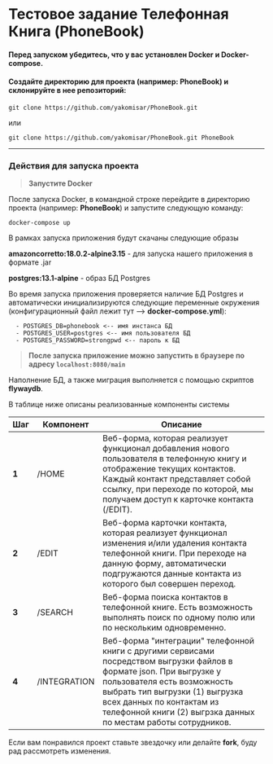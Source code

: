 # __Тестовое задание Телефонная Книга (PhoneBook)__

#### Перед запуском убедитесь, что у вас установлен Docker и Docker-compose.
#### Создайте директорию для проекта (например: __PhoneBook__) и склонируйте в нее репозиторий:
```git clone https://github.com/yakomisar/PhoneBook.git```

 или 

```git clone https://github.com/yakomisar/PhoneBook.git PhoneBook```
- - - -

### __Действия для запуска проекта__
> __Запустите Docker__

После запуска Docker, в командной строке перейдите в директорию проекта (например: __PhoneBook__) и запустите следующую команду:

```docker-compose up```

В рамках запуска приложения будут скачаны следующие образы

__amazoncorretto:18.0.2-alpine3.15__ - для запуска нашего приложения в формате .jar

__postgres:13.1-alpine__ - образ БД Postgres

Во время запуска приложения проверяется наличие БД Postgres и автоматически инициализируются следующие переменные окружения (конфигурационный файл лежит тут --> __docker-compose.yml__):

      - POSTGRES_DB=phonebook <-- имя инстанса БД
      - POSTGRES_USER=postgres <-- имя пользователя БД
      - POSTGRES_PASSWORD=strongpwd <-- пароль к БД

> __После запуска приложение можно запустить в браузере по адресу `localhost:8080/main`__

Наполнение БД, а также миграция выполняется с помощью скриптов __flywaydb__.

В таблице ниже описаны реализованные компоненты системы

Шаг | Компонент  | Описание 
------------- | ------------- | ------------- 
__1__ | /HOME  | Веб-форма, которая реализует функционал добавления нового пользователя в телефонную книгу и отображение текущих контактов. Каждый контакт представляет собой ссылку, при переходе по которой, мы получаем доступ к карточке контакта (/EDIT).
__2__ | /EDIT  | Веб-форма карточки контакта, которая реализует функционал изменения и/или удаления контакта телефонной книги. При переходе на данную форму, автоматически подгружаются данные контакта из которого был совершен переход.
__3__ | /SEARCH  | Веб-форма поиска контактов в телефонной книге. Есть возможность выполнять поиск по одному полю или по нескольким одновременно.
__4__ | /INTEGRATION  | Веб-форма "интеграции" телефонной книги с другими сервисами посредством выгрузки файлов в формате json. При выгрузке у пользователя есть возможность выбрать тип выгрузки (1) выгрузка всех данных по контактам из телефонной книги (2) выгрзка данных по местам работы сотрудников.

Если вам понравился проект ставьте звездочку или делайте __fork__, буду рад рассмотреть изменения.